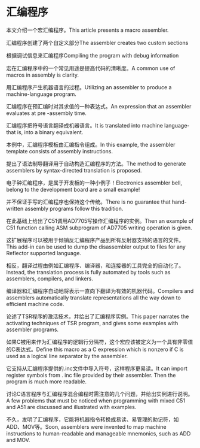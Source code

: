 # 汇编程序

<p><span class="chinese">本文介绍一个宏汇编程序。</span><span class="english">This article presents a macro assembler.</span></p>

<p><span class="chinese">汇编程序创建了两个自定义部分</span><span class="english">The assembler creates two custom sections</span></p>

<p><span class="chinese">根据调试信息来汇编程序</span><span class="english">Compiling the program with debug information</span></p>

<p><span class="chinese">宏在汇编程序中的一个常见用途是提高代码的清晰度。</span><span class="english">A common use of macros in assembly is clarity.</span></p>

<p><span class="chinese">用汇编程序产生机器语言的过程。</span><span class="english">Utilizing an assembler to produce a machine-language program.</span></p>

<p><span class="chinese">汇编程序在预汇编时对其求值的一种表达式。</span><span class="english">An expression that an assembler evaluates at pre -assembly time.</span></p>

<p><span class="chinese">汇编程序把符号语言翻译成机器语言。</span><span class="english">It is translated into machine language-that is, into a binary equivalent.</span></p>

<p><span class="chinese">本例中，汇编程序模板由汇编指令组成。</span><span class="english">In this example, the assembler template consists of assembly instructions.</span></p>

<p><span class="chinese">提出了语法制导翻译用于自动构造汇编程序的方法。</span><span class="english">The method to generate assemblers by syntax-directed translation is proposed.</span></p>

<p><span class="chinese">电子钟汇编程序，是属于开发板的一种小例子！</span><span class="english">Electronics assembler bell, belong to the development board are a small example!</span></p>

<p><span class="chinese">并不保证手写的汇编程序也保持这个传统。</span><span class="english">There is no guarantee that hand-written assembly programs follow this tradition.</span></p>

<p><span class="chinese">在此基础上给出了C51调用AD7705写操作汇编程序的实例。</span><span class="english">Then an example of C51 function calling ASM subprogram of AD7705 writing operation is given.</span></p>

<p><span class="chinese">这扩展程序可以被用于倾销反汇编程序产品到所有反射器支持的语言的文件。</span><span class="english">This add-in can be used to dump the disassembler output to files for any Reflector supported language.</span></p>

<p><span class="chinese">相反，翻译过程由例如汇编程序、编译器，和连接器的工具完全的自动化了。</span><span class="english">Instead, the translation process is fully automated by tools such as assemblers, compilers, and linkers.</span></p>

<p><span class="chinese">编译器和汇编程序自动地将表示一直向下翻译为有效的机器代码。</span><span class="english">Compilers and assemblers automatically translate representations all the way down to efficient machine code.</span></p>

<p><span class="chinese">论述了TSR程序的激活技术，并给出了汇编程序实例。</span><span class="english">This paper narrates the activating techniques of TSR program, and gives some examples with assembler programs.</span></p>

<p><span class="chinese">如果C被用来作为汇编程序的逻辑行分隔符，这个宏应该被定义为一个具有非零值的C表达式。</span><span class="english">Define this macro as a C expression which is nonzero if C is used as a logical line separator by the assembler.</span></p>

<p><span class="chinese">它支持从汇编程序提供的.inc文件中导入符号，这样程序更易读。</span><span class="english">It can import register symbols from . inc file provided by their assembler. Then the program is much more readable.</span></p>

<p><span class="chinese">讨论C语言程序与汇编程序混合编程时需注意的几个问题，并给出实例进行说明。</span><span class="english">A few problems that must be noticed when programming with mixed C51 and A51 are discussed and illustrated with examples.</span></p>

<p><span class="chinese">不久，发明了汇编程序，它能将机器指令转换成易读、易管理的助记符，如ADD、MOV等。</span><span class="english">Soon, assemblers were invented to map machine instructions to human-readable and manageable mnemonics, such as ADD and MOV.</span></p>


